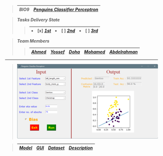 > 
> | ***BIO9*** | <a href="https://github.com/AhmedNasser1601/Penguins-Classifier-Perceptron">***Penguins Classifier Perceptron***</a> |
> | :-: | :-: |

> ***Tasks Delivery State***
>> | <li>[x] <a href="Single Layer Perceptron">***1st***</a></li> | <li>[ ] <a href="Adaline Algorithm">***2nd***</a></li> | <li>[ ] <a href="Back Propagation Multilayer">***3rd***</a></li> |
>> | :-: | :-: | :-: |

> ***Team Members***
>> | <a href="https://github.com/AhmedNasser1601">***Ahmed***</a> | <a href="https://github.com/YossefEFM">***Yossef***</a> | <a href="https://github.com/dohaabdelfatah">***Doha***</a> | <a href="https://github.com/mohamedKhaledBio">***Mohamed***</a> | <a href="https://github.com/abdelrahman-sedeek">***Abdelrahman***</a> |
>> | :-: | :-: | :-: | :-: | :-: |

---

> <img src="Single Layer Perceptron/DEMO.png">

> | <a href="Model.ipynb">***Model***</a> | <a href="GUI.ipynb">***GUI***</a> | <a href="penguins.csv">***Dataset***</a> | <a href="***Task Description.pdf">***Description***</a> |
> | :-: | :-: | :-: | :-: |
